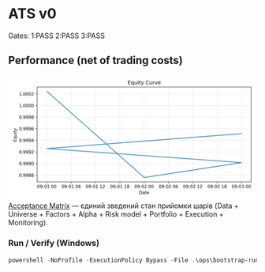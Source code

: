 ﻿# ATS v0

Gates: 1:PASS 2:PASS 3:PASS

## Performance (net of trading costs)

![Equity curve](docs/equity.png)
[Acceptance Matrix](docs/Acceptance_Matrix.md) — єдиний зведений стан прийомки шарів (Data + Universe + Factors + Alpha + Risk model + Portfolio + Execution + Monitoring).

### Run / Verify (Windows)
```powershell
powershell -NoProfile -ExecutionPolicy Bypass -File .\ops\bootstrap-runner.ps1.
